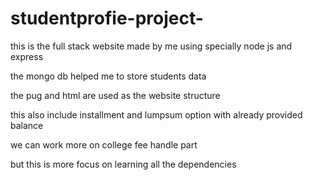 # studentprofie-project-
 this is the full stack website made by me using 
 specially node js and express
 
the mongo db helped me to store students data 

the pug and html are used as the website structure 

this also include installment and lumpsum option with already provided balance

we can work more on college fee handle part 

but this is more focus on learning all the dependencies 

